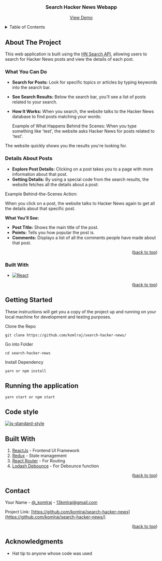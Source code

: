 
<!-- PROJECT -->
<br />
<div align="center">

  <h3 align="center">Search Hacker News Webapp</h3>

  <p align="center">
    <a href="https://search-hacker-news-4259cc4a58c5.herokuapp.com/">View Demo</a>
  </p>
</div>



<!-- TABLE OF CONTENTS -->
<details>
  <summary>Table of Contents</summary>
  <ol>
    <li>
      <a href="#about-the-project">About The Project</a>
      <ul>
        <li><a href="#built-with">Built With</a></li>
      </ul>
    </li>
    <li>
      <a href="#getting-started">Getting Started</a>
      <ul>
        <li><a href="#running-the-application">Running the application</a></li>
      </ul>
    </li>
    <li><a href="#contact">Contact</a></li>
    <li><a href="#acknowledgments">Acknowledgments</a></li>
  </ol>
</details>



<!-- ABOUT THE PROJECT -->
## About The Project

This web application is built using the <a href="https://hn.algolia.com/api">HN Search API</a>, allowing users to search for Hacker News posts and view the details of each post.
### What You Can Do

- **Search for Posts:** Look for specific topics or articles by typing keywords into the search bar.
- **See Search Results:** Below the search bar, you'll see a list of posts related to your search.
- **How It Works:** When you search, the website talks to the Hacker News database to find posts matching your words:
  
   Example of What Happens Behind the Scenes: 
   When you type something like 'test', the website asks Hacker News for posts related to 'test'.


The website quickly shows you the results you're looking for.

### Details About Posts

- **Explore Post Details:** Clicking on a post takes you to a page with more information about that post.
- **Getting Details:** By using a special code from the search results, the website fetches all the details about a post:

Example Behind-the-Scenes Action:

When you click on a post, the website talks to Hacker News again to get all the details about that specific post.


**What You'll See:**

- **Post Title:** Shows the main title of the post.
- **Points:** Tells you how popular the post is.
- **Comments:** Displays a list of all the comments people have made about that post.


<p align="right">(<a href="#readme-top">back to top</a>)</p>



### Built With

* [![React][React.js]][React-url]

<p align="right">(<a href="#readme-top">back to top</a>)</p>



<!-- GETTING STARTED -->
## Getting Started
These instructions will get you a copy of the project up and running on your local machine for development and testing purposes.

Clone the Repo
```
git clone https://github.com/komlraj/search-hacker-news/
```
Go into Folder
```
cd search-hacker-news
```
Install Dependency
```
yarn or npm install
```

## Running the application
```
yarn start or npm start
```

## Code style
[![js-standard-style](https://img.shields.io/badge/code%20style-standard-brightgreen.svg?style=flat)](https://github.com/feross/standard)

<!-- BUILT WITH -->
## Built With
1.  [ReactJs](https://reactjs.org/) - Frontend UI Framework
2.  [Redux](https://redux.js.org/) - State management
3.  [React Router](https://reacttraining.com/react-router/) - For Routing
4.  [Lodash Debounce](https://www.npmjs.com/package/lodash.debounce) - For Debounce function


<p align="right">(<a href="#readme-top">back to top</a>)</p>


<!-- CONTACT -->
## Contact

Your Name - [@_komlraj](https://twitter.com/_komlraj) - 13kmlraj@gmail.com

Project Link: [https://github.com/komlraj/search-hacker-news](https://github.com/komlraj/search-hacker-news/)

<p align="right">(<a href="#readme-top">back to top</a>)</p>

<!-- ACKNOWLEDGEMENTS -->
## Acknowledgments

* Hat tip to anyone whose code was used




<!-- MARKDOWN LINKS & IMAGES -->
[React.js]: https://img.shields.io/badge/React-20232A?style=for-the-badge&logo=react&logoColor=61DAFB
[React-url]: https://reactjs.org/
[lodash.com]: https://www.npmjs.com/package/lodash.debounce
